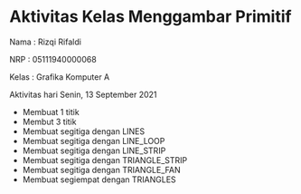 # Aktivitas Kelas Menggambar Primitif
Nama : Rizqi Rifaldi 

NRP : 05111940000068

Kelas  : Grafika Komputer A

Aktivitas hari Senin, 13 September 2021

* Membuat 1 titik
* Membut 3 titik
* Membuat segitiga dengan LINES
* Membuat segitiga dengan LINE_LOOP
* Membuat segitiga dengan LINE_STRIP
* Membuat segitiga dengan TRIANGLE_STRIP
* Membuat segitiga dengan TRIANGLE_FAN
* Membuat segiempat dengan TRIANGLES
